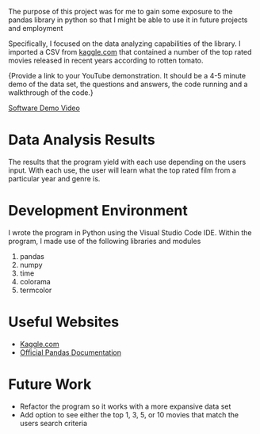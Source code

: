 The purpose of this project was for me to gain some exposure to the pandas library in python so that I might be able to use it in future projects and employment

Specifically, I focused on the data analyzing capabilities of the library. I imported a CSV from [kaggle.com](https://www.kaggle.com/datasets/stefanoleone992/rotten-tomatoes-movies-and-critic-reviews-dataset?select=rotten_tomatoes_movies.csv) that contained a number of the top rated movies released in recent years according to rotten tomato.

{Provide a link to your YouTube demonstration.  It should be a 4-5 minute demo of the data set, the questions and answers, the code running and a walkthrough of the code.}

[Software Demo Video](http://youtube.link.goes.here)

# Data Analysis Results

The results that the program yield with each use depending on the users input. With each use, the user will learn what the top rated film from a particular year and genre is.

# Development Environment

I wrote the program in Python using the Visual Studio Code IDE. Within the program, I made use of the following libraries and modules
1. pandas
2. numpy
3. time
4. colorama
5. termcolor

# Useful Websites

* [Kaggle.com](https://www.kaggle.com/datasets)
* [Official Pandas Documentation](https://pandas.pydata.org/docs/)

# Future Work

* Refactor the program so it works with a more expansive data set
* Add option to see either the top 1, 3, 5, or 10 movies that match the users search criteria
